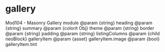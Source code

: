 # gallery

Mod104 - Masonry Gallery module
@param {string} heading
@param {string} summary
@param {colorit Obj} theme
@param {string} border
@param {string} padding
@param {string} listingColumns
@param {child neoBlock} galleryItem
@param {asset} galleryItem.image
@param {bool} galleryItem.tint
